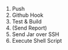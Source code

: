 1. Push
2. Github Hook
3. Test & Build
4. (Send Report)
5. Send Jar over SSH
6. Execute Shell Script